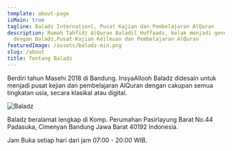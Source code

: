 ```yaml
---
template: about-page
isMain: true
tagline: Baladz Internationl, Pusat Kajian dan Pembelajaran AlQuran
description: Rumah Tahfidz AlQuran Baladil Huffaadz, kelak menjadi generik
  dengan Baladz,Pusat Kajian Keilmuan dan Pembelajaran AlQuran
featuredImage: /assets/baladz-min.png
slug: /about
title: Tentang Baladz
---
```

Berdiri tahun Masehi 2018 di Bandung. InsyaAllooh Baladz didesain untuk menjadi pusat kejian dan pembelajaran AlQuran dengan cakupan semua tingkatan usia, secara klasikal atau digital.

![Baladz](/assets/selamat14342h.jpg "Baladz")

Baladz beralamat lengkap di Komp. Perumahan Pasirlayung Barat No.44 Padasuka, Cimenyan Bandung Jawa Barat 40192 Indonesia.

Jam Buka setiap hari dari jam 07:00 - 20:00 WIB.